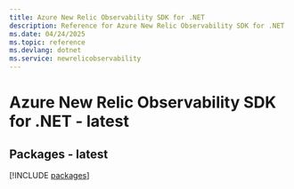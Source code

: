 ```yaml
---
title: Azure New Relic Observability SDK for .NET
description: Reference for Azure New Relic Observability SDK for .NET
ms.date: 04/24/2025
ms.topic: reference
ms.devlang: dotnet
ms.service: newrelicobservability
---
```

# Azure New Relic Observability SDK for .NET - latest
## Packages - latest
[!INCLUDE [packages](new-relic-observability-index.md)]